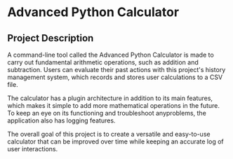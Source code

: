 # Advanced Python Calculator

## Project Description

A command-line tool called the Advanced Python Calculator is made to carry out fundamental arithmetic operations, such as addition and subtraction. Users can evaluate their past actions with this project's history management system, which records and stores user calculations to a CSV file.

The calculator has a plugin architecture in addition to its main features, which makes it simple to add more mathematical operations in the future. To keep an eye on its functioning and troubleshoot anyproblems, the application also has logging features.

The overall goal of this project is to create a versatile and easy-to-use calculator that can be improved over time while keeping an accurate log of user interactions.